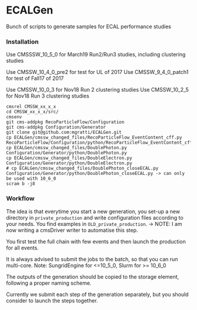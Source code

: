 # ECALGen
Bunch of scripts to generate samples for ECAL performance studies

### Installation
Use CMSSSW_10_5_0 for March19 Run2/Run3 studies, including clustering studies

Use CMSSW_10_4_0_pre2 for test for UL of 2017
Use CMSSW_9_4_0_patch1 for test of Fall17 of 2017

Use CMSSW_10_0_3 for Nov18 Run 2 clustering studies
Use CMSSW_10_2_5 for Nov18 Run 3 clustering studies

```
cmsrel CMSSW_xx_x_x
cd CMSSW_xx_x_x/src/
cmsenv
git cms-addpkg RecoParticleFlow/Configuration
git cms-addpkg Configuration/Generator 
git clone git@github.com:mgratti/ECALGen.git
cp ECALGen/cmssw_changed_files/RecoParticleFlow_EventContent_cff.py RecoParticleFlow/Configuration/python/RecoParticleFlow_EventContent_cff.py
cp ECALGen/cmssw_changed_files/DoublePhoton.py Configuration/Generator/python/DoublePhoton.py
cp ECALGen/cmssw_changed_files/DoubleElectron.py Configuration/Generator/python/DoubleElectron.py
# cp ECALGen/cmssw_changed_files/DoublePhoton_closeECAL.py Configuration/Generator/python/DoublePhoton_closeECAL.py -> can only be used with 10_6_0
scram b -j8
```

### Workflow
The idea is that everytime you start a new generation, you set-up a new directory in ```private_production``` and write configuration files according to your needs. 
You find examples in ```OLD_private_production```. -> NOTE: I am now writing a cmsDriver writer to automatise this step.

You first test the full chain with few events and then launch the production for all events.

It is always advised to submit the jobs to the batch, so that you can run multi-core. Note: SungridEngine for <=10_5_0, Slurm for >= 10_6_0

The outputs of the generation should be copied to the storage element, following a proper naming scheme.

Currently we submit each step of the generation separately, but you should consider to launch the steps together.

